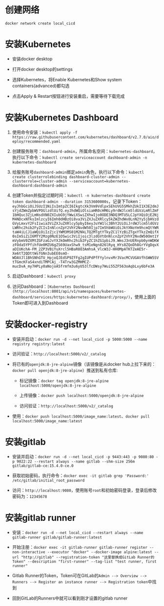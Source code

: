 # 创建网络

`docker network create local_cicd`

# 安装Kubernetes

- 安装docker desktop

- 打开docker desktop的settings

- 选择Kubernetes，将Enable Kubernetes和Show system containers(advanced)都勾选

- 点击Apply & Restart按钮进行安装重启，需要等待下载完成

# 安装Kubernetes Dashboard

1. 使用命令安装：`kubectl apply -f https://raw.githubusercontent.com/kubernetes/dashboard/v2.7.0/aio/deploy/recommended.yaml`

2. 创建服务账号：`dashboard-admin`，所属命名空间：`kubernetes-dashboard`，执行以下命令：`kubectl create serviceaccount dashboard-admin -n kubernetes-dashboard`

3. 给服务账号`dashboard-admin`绑定`admin`角色，执行以下命令：`kubectl create clusterrolebinding dashboard-cluster-admin --clusterrole=cluster-admin --serviceaccount=kubernetes-dashboard:dashboard-admin`

4. 创建Token并指定过期时间：`kubectl -n kubernetes-dashboard create token dashboard-admin --duration 3153600000s`，记录下Token：`eyJhbGciOiJSUzI1NiIsImtpZCI6IkgtcXk3Vm9VdlpxSEhUVG5SMkhZUkI1X3E2dmJsYjdZWmZpbWVPOGlzdlUifQ.eyJhdWQiOlsiaHR0cHM6Ly9rdWJlcm5ldGVzLmRlZmF1bHQuc3ZjLmNsdXN0ZXIubG9jYWwiXSwiZXhwIjo0ODE3NDQ3MTU5LCJpYXQiOjE2NjM4NDcxNTksImlzcyI6Imh0dHBzOi8va3ViZXJuZXRlcy5kZWZhdWx0LnN2Yy5jbHVzdGVyLmxvY2FsIiwia3ViZXJuZXRlcy5pbyI6eyJuYW1lc3BhY2UiOiJrdWJlcm5ldGVzLWRhc2hib2FyZCIsInNlcnZpY2VhY2NvdW50Ijp7Im5hbWUiOiJkYXNoYm9hcmQtYWRtaW4iLCJ1aWQiOiIzZjc1YWM3MS01M2NkLTQ2MTgtYTkyZC1lYzBiZTgxYTkzZmQifX0sIm5iZiI6MTY2Mzg0NzE1OSwic3ViIjoic3lzdGVtOnNlcnZpY2VhY2NvdW50Omt1YmVybmV0ZXMtZGFzaGJvYXJkOmRhc2hib2FyZC1hZG1pbiJ9.WmsJ3nUERnpb0ynWDKWzFOda5YPfihfUe0MZU6gZS69UaxShw9_tsM1eNgn826lRyq_HYs8ZQoDh8GrYVgDqvXaDIUKchA-FM_2ZP3VBiYuXrcl5HBaR8O3AmhsA_VlcW3J-HH0MpATKTZeAE5r-Xe6tT2QDttWsfGNn3ubEE0smO-WDAVJl1BhSNhGTU_HpjoQJEdSP9ZfFg2gIUPdPfFYylnvxMr3VacMCVUGAVfhSWW5SVtTGmcKFaS4xndiTMPCAj_-T4Trw3GZMHMCZ-mucDvA_my7HPLy0aNojoA5frmfm3u6yU53lTcDWsy7Wui55ZF563oAqbLxy6bFe3A`

5. 启动Dashboard：`kubectl proxy`

6. 访问Dashboard：`[Kubernetes Dashboard](http://localhost:8001/api/v1/namespaces/kubernetes-dashboard/services/https:kubernetes-dashboard:/proxy/)`，使用上面的Token即可进入到Dashboard

# 安装docker-registry

- 安装并启动：`docker run -d --net local_cicd -p 5000:5000 --name registry registry:latest`

- 访问验证：`http://localhost:5000/v2/_catalog`

- 将已有的`openjdk:8-jre-alpine`镜像（该镜像是从docker hub上拉下来的：`docker pull openjdk:8-jre-alpine`）推送到私有仓库:
  
  - 标记镜像：`docker tag openjdk:8-jre-alpine localhost:5000/openjdk:8-jre-alpine`
  
  - 上传镜像：`docker push localhost:5000/openjdk:8-jre-alpine`
  
  - 访问验证：`http://localhost:5000/v2/_catalog`

- 使用：`docker push localhost:5000/image_name:latest`、`docker pull localhost:5000/image_name:latest`

# 安装gitlab

- 安装并启动：`docker run -d --net local_cicd -p 9443:443 -p 9080:80 -p 9022:22 --restart always --name gitlab --shm-size 256m gitlab/gitlab-ce:15.4.0-ce.0`

- 获取初始密码，执行命令：`docker exec -it gitlab grep 'Password:' /etc/gitlab/initial_root_password`

- 访问：`http://localhost:9080`，使用账号`root`和初始密码登录，登录后修改密码为：`12345678`

# 安装gitlab runner

- 安装：`docker run -d --net local_cicd --restart always --name gitlab-runner gitlab/gitlab-runner:latest`

- 开始注册：`docker exec -it gitlab-runner gitlab-runner register --non-interactive --executor "docker" --docker-image alpine:latest --url "http://gitlab" --registration-token "这里替换成GitLab Runner的Token" --description "first-runner" --tag-list "test runner, first runner"`

- Gitlab Runner的Token，Token可在GitLab的`Admin --> Overview --> Runners --> Register an instance runner --> Registration token`中找到

- 回到GitLab的Runners中就可以看到刚才设置的gitlab runner
